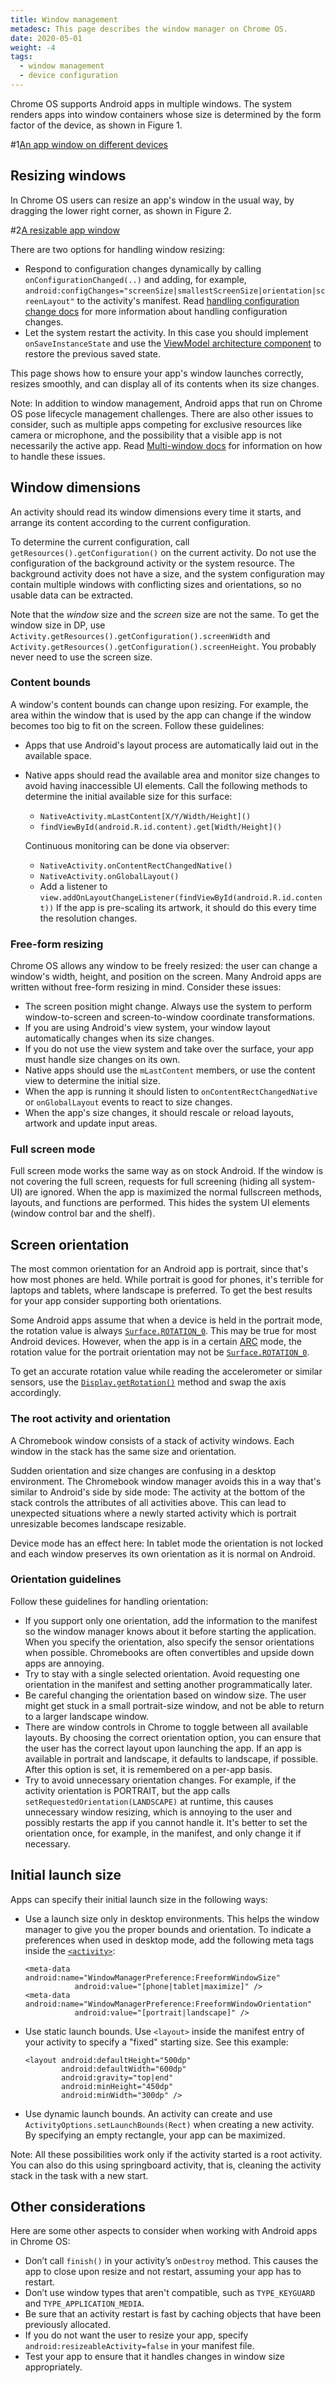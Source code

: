 ```yaml
---
title: Window management
metadesc: This page describes the window manager on Chrome OS.
date: 2020-05-01
weight: -4
tags:
  - window management
  - device configuration
---
```


Chrome OS supports Android apps in multiple windows. The system renders apps
into window containers whose size is determined by the form factor of the
device, as shown in Figure 1.

#1[An app window on different devices](/images/android/optimizing/fullscreen-and-windows.png)

## Resizing windows

In Chrome OS users can resize an app's window in the usual way, by dragging
the lower right corner, as shown in Figure 2.

#2[A resizable app window](/images/android/optimizing/resizable.png)

There are two options for handling window resizing:

- Respond to configuration changes dynamically by calling
  `onConfigurationChanged(..)` and adding, for example,
  `android:configChanges="screenSize|smallestScreenSize|orientation|screenLayout"`
  to the activity's manifest. Read
  [handling configuration change docs](https://developer.android.com/guide/topics/resources/runtime-changes)
  for more information about handling configuration changes.
- Let the system restart the activity. In this case you should implement
  `onSaveInstanceState` and use the [ViewModel architecture
  component](https://developer.android.com/topic/libraries/architecture/viewmodel) to restore the previous
  saved state.

This page shows how to ensure your app's window launches correctly, resizes
smoothly, and can display all of its contents when its size changes.

Note: In addition to window management, Android apps that run on Chrome OS pose
lifecycle management challenges. There are also other issues to consider, such
as multiple apps competing for exclusive resources like camera or microphone,
and the possibility that a visible app is not necessarily the active app. Read
[Multi-window docs](https://developer.android.com/guide/topics/ui/multi-window) for information on how to
handle these issues.

## Window dimensions

An activity should read its window dimensions every time it starts, and
arrange its content according to the current configuration.

To determine the current configuration, call `getResources().getConfiguration()`
on the current activity. Do not use the
configuration of the background activity or the system resource.
The background activity does not have a size, and the system configuration may
contain multiple windows with conflicting sizes and orientations, so no usable
data can be extracted.

Note that the _window_ size and the _screen_ size are not the same. To get the
window size in DP, use `Activity.getResources().getConfiguration().screenWidth`
and `Activity.getResources().getConfiguration().screenHeight`. You probably
never need to use the screen size.

### Content bounds

A window's content bounds can change upon resizing. For example, the area within
the window that is used by the app can change if the window becomes too big to
fit on the screen. Follow these guidelines:

- Apps that use Android's layout process are automatically laid out
  in the available space.
- Native apps should read the available area and monitor size changes to avoid
  having inaccessible UI elements. Call the following methods to determine the
  initial available size for this surface:

  - `NativeActivity.mLastContent[X/Y/Width/Height]()`
  - `findViewById(android.R.id.content).get[Width/Height]()`

  Continuous monitoring can be done via observer:

  - `NativeActivity.onContentRectChangedNative()`
  - `NativeActivity.onGlobalLayout()`
  - Add a listener to `view.addOnLayoutChangeListener(findViewById(android.R.id.content))`
    If the app is pre-scaling its artwork, it should do this every time the resolution changes.

### Free-form resizing

Chrome OS allows any window to be freely resized: the user can change a window's
width, height, and position on the screen. Many Android apps are written without
free-form resizing in mind. Consider these issues:

- The screen position might change. Always use the
  system to perform window-to-screen and screen-to-window coordinate transformations.
- If you are using Android's view system, your window layout
  automatically changes when its size changes.
- If you do not use the view system and take over the surface, your app must
  handle size changes on its own.
- Native apps should use the `mLastContent` members, or use the content view to
  determine the initial size.
- When the app is running it should listen to `onContentRectChangedNative` or
  `onGlobalLayout` events to react to size changes.
- When the app's size changes, it should rescale or reload layouts, artwork
  and update input areas.

### Full screen mode

Full screen mode works the same way as on stock Android.
If the window is not covering the full screen, requests for full screening
(hiding all system-UI) are ignored. When the app is maximized
the normal fullscreen methods, layouts, and functions are performed.
This hides the system UI elements (window control bar and the shelf).

## Screen orientation

The most common orientation for an Android app is portrait, since that's how
most phones are held. While portrait is good for phones, it's terrible for
laptops and tablets, where landscape is preferred. To get
the best results for your app consider supporting both orientations.

Some Android apps assume that when a device is held in the portrait mode, the
rotation value is always
<code><a href="/reference/android/view/Surface.html#ROTATION_0">Surface.ROTATION_0</a></code>.
This may be true for most Android devices. However, when the app is in a
certain
<a class="external-link" href="https://developer.chrome.com/apps/getstarted_arc">ARC</a> mode,
the rotation value for the portrait orientation may not be
<code><a href="/reference/android/view/Surface.html#ROTATION_0">Surface.ROTATION_0</a></code>.

To get an accurate rotation value while reading the accelerometer or similar
sensors, use the <code><a href="/reference/android/view/Display.html#getRotation()">Display.getRotation()</a></code>
method and swap the axis accordingly.

### The root activity and orientation

A Chromebook window consists of a stack of activity windows. Each window
in the stack has the same size and orientation.

Sudden orientation and size changes are confusing in a desktop
environment. The Chromebook window manager avoids this in a way that's similar
to Android's side by side mode: The activity at the bottom of the stack controls
the attributes of all activities above. This can lead to unexpected situations
where a newly started activity which is portrait unresizable becomes landscape
resizable.

Device mode has an effect here: In tablet mode the orientation is not locked and
each window preserves its own orientation as it is normal
on Android.

### Orientation guidelines

Follow these guidelines for handling orientation:

- If you support only one orientation, add the information to the manifest so
  the window manager knows about it before starting the application. When you
  specify the orientation, also specify the sensor orientations when possible.
  Chromebooks are often convertibles and upside down apps are annoying.
- Try to stay with a single selected orientation. Avoid requesting one orientation
  in the manifest and setting another programmatically later.
- Be careful changing the orientation based on window size. The user might get
  stuck in a small portrait-size window, and not be able to return to a larger
  landscape window.
- There are window controls in Chrome to toggle between all available
  layouts. By choosing the correct orientation option, you can ensure that the user
  has the correct layout upon launching the app. If an app is available in portrait
  and landscape, it defaults to landscape, if possible. After this option is set,
  it is remembered on a per-app basis.
- Try to avoid unnecessary orientation changes. For example, if the activity
  orientation is PORTRAIT, but the app calls `setRequestedOrientation(LANDSCAPE)`
  at runtime, this causes unnecessary window resizing, which is annoying to the
  user and possibly restarts the app if you cannot handle it. It's better to set
  the orientation once, for example, in the manifest, and only change it
  if necessary.

## Initial launch size

Apps can specify their initial launch size in the following ways:

- Use a launch size only in desktop environments.
  This helps the window manager to give you the proper bounds and
  orientation. To indicate a preferences when used in desktop mode, add
  the following meta tags inside the
  [`<activity>`](https://developer.android.com/guide/topics/manifest/activity-element.html):

      <meta-data android:name="WindowManagerPreference:FreeformWindowSize"
                 android:value="[phone|tablet|maximize]" />
      <meta-data android:name="WindowManagerPreference:FreeformWindowOrientation"
                 android:value="[portrait|landscape]" />

- Use static launch bounds. Use `<layout>` inside the manifest entry of your
  activity to specify a "fixed" starting size. See this example:

      <layout android:defaultHeight="500dp"
              android:defaultWidth="600dp"
              android:gravity="top|end"
              android:minHeight="450dp"
              android:minWidth="300dp" />

- Use dynamic launch bounds. An activity can create and use
  `ActivityOptions.setLaunchBounds(Rect)` when creating a new activity. By
  specifying an empty rectangle, your app can be maximized.

Note: All these possibilities work only if the activity started is a root
activity. You can also do this using springboard activity, that is, cleaning
the activity stack in the task with a new start.

## Other considerations

Here are some other aspects to consider when working with Android apps in
Chrome OS:

- Don’t call `finish()` in your activity’s `onDestroy` method. This causes the
  app to close upon resize and not restart, assuming your app has to restart.
- Don’t use window types that aren't compatible, such as `TYPE_KEYGUARD` and
  `TYPE_APPLICATION_MEDIA`.
- Be sure that an activity restart is fast by caching objects that have been
  previously allocated.
- If you do not want the user to resize your app, specify
  <code>android:resizeableActivity=false</code> in your manifest file.
- Test your app to ensure that it handles changes in
  window size appropriately.
